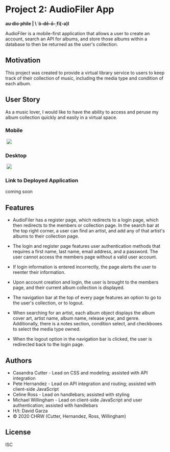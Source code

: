 # Project 2: AudioFiler App

<strong>au·​dio·​phile | \ ˈȯ-dē-ō-ˌfī(-ə)l</strong>

AudioFiler is a mobile-first application that allows a user to create an account, search an API for albums, and store those albums within a database to then be returned as the user's collection.

## Motivation

This project was created to provide a virtual library service to users to keep track of their collection of music, including the media type and condition of each album.

## User Story

As a music lover, I would like to have the ability to access and peruse my album collection quickly and easily in a virtual space.

### Mobile

<img src="">
<img src="https://media.giphy.com/media/F1ZIDOcrOuVd9VDDQk/giphy.gif">

### Desktop

<img src="">
<img src="https://media.giphy.com/media/DGVt51KhbQYfd82yLy/giphy.gif">

### Link to Deployed Application

coming soon

## Features

* AudioFiler has a register page, which redirects to a login page, which then redirects to the members or collection page. In the search bar at the top right corner, a user can find an artist, and add any of that artist's albums to their collection page.

* The login and register page features user authentication methods that requires a first name, last name, email address, and a password. The user cannot access the members page without a valid user account.

* If login information is entered incorrectly, the page alerts the user to reenter their information.

* Upon account creation and login, the user is brought to the members page, and their current album collection is displayed.

* The navigation bar at the top of every page features an option to go to the user's collection, or to logout.

* When searching for an artist, each album object displays the album cover art, artist name, album name, release year, and genre. Additionally, there is a notes section, condition select, and checkboxes to select the media type owned.

* When the logout option in the navigation bar is clicked, the user is redirected back to the login page.

## Authors

* Casandra Cutter - Lead on CSS and modeling; assisted with API integration
* Pete Hernandez - Lead on API integration and routing; assisted with client-side JavaScript
* Celine Ross - Lead on handlebars; assisted with styling
* Michael Willingham - Lead on client-side JavaScript and user authentication; assisted with handlebars
* H/t: David Garza
* © 2020 CHRW (Cutter, Hernandez, Ross, Willingham)

## License
ISC